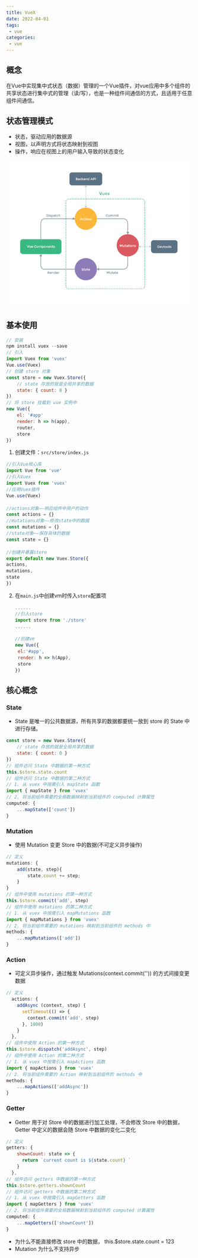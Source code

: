 ```yaml
---
title: VueX
date: 2022-04-01
tags:
 - vue
categories:
 - vue
---
```


## 概念

​在Vue中实现集中式状态（数据）管理的一个Vue插件，对vue应用中多个组件的共享状态进行集中式的管理（读/写），也是一种组件间通信的方式，且适用于任意组件间通信。

## 状态管理模式

- 状态，驱动应用的数据源
- 视图，以声明方式将状态映射到视图
- 操作，响应在视图上的用户输入导致的状态变化

<img src='./images/vuex-1.png'>

## 基本使用

```js
// 安装
npm install vuex --save
// 引入
import Vuex from 'vuex'
Vue.use(Vuex)
// 创建 store 对象
const store = new Vuex.Store({
    // state 存放的就是全局共享的数据
    state: { count: 0 }
})
// 将 store 挂载到 vue 实例中
new Vue({
    el: '#app'
    render: h => h(app),
    router,
    store
})
```

1. 创建文件：```src/store/index.js```

  ```js
  //引入Vue核心库
  import Vue from 'vue'
  //引入Vuex
  import Vuex from 'vuex'
  //应用Vuex插件
  Vue.use(Vuex)

  //actions对象——响应组件中用户的动作
  const actions = {}
  //mutations对象——修改state中的数据
  const mutations = {}
  //state对象——保存具体的数据
  const state = {}

  //创建并暴露store
  export default new Vuex.Store({
  actions,
  mutations,
  state
  })
   ```

2. 在```main.js```中创建vm时传入```store```配置项

   ```js
   ......
   //引入store
   import store from './store'
   ......

   //创建vm
   new Vue({
    el:'#app',
    render: h => h(App),
    store
   })
   ```

## 核心概念

### State

- State 是唯一的公共数据源，所有共享的数据都要统一放到 store 的 State 中进行存储。

```js
const store = new Vuex.Store({
    // state 存放的就是全局共享的数据
    state: { count: 0 }
})
// 组件访问 State 中数据的第一种方式
this.$store.state.count
// 组件访问 State 中数据的第二种方式
// 1. 从 vuex 中按需引入 mapState 函数
import { mapState } from 'vuex'
// 2. 将当前组件需要的全局数据映射到当前组件的 computed 计算属性
computed: {
    ...mapState(['count'])
}
```

### Mutation

- 使用 Mutation 变更 Store 中的数据(不可定义异步操作)

```js
// 定义
mutations: {
    add(state, step){
        state.count += step;
    }
}
// 组件中使用 mutations 的第一种方式
this.$store.commit('add', step)
// 组件中使用 mutations 的第二种方式
// 1. 从 vuex 中按需引入 mapMutations 函数
import { mapMutations } from 'vuex'
// 2. 将当前组件需要的 mutations 映射到当前组件的 methods 中
methods: {
    ...mapMutations(['add'])
}
```

### Action

- 可定义异步操作，通过触发 Mutations(context.commit('')) 的方式间接变更数据

```js
// 定义
  actions: {
    addAsync (context, step) {
      setTimeout(() => {
        context.commit('add', step)
      }, 1000)
    }
  },
// 组件中使用 Action 的第一种方式
this.$store.dispatch('addAsync', step)
// 组件中使用 Action 的第二种方式
// 1. 从 vuex 中按需引入 mapActions 函数
import { mapActions } from 'vuex'
// 2. 将当前组件需要的 Action 映射到当前组件的 methods 中
methods: {
    ...mapActions(['addAsync'])
}
```

### Getter

- Getter 用于对 Store 中的数据进行加工处理，不会修改 Store 中的数据，Getter 中定义的数据会随 Store 中数据的变化二变化

```js
// 定义
getters: {
    shownCount: state => {
      return `current count is ${state.count} `
    }
  },
// 组件访问 getters 中数据的第一种方式
this.$store.getters.shownCount
// 组件访问 getters 中数据的第二种方式
// 1. 从 vuex 中按需引入 mapGetters 函数
import { mapGetters } from 'vuex'
// 2. 将当前组件需要的全局数据映射到当前组件的 computed 计算属性
computed: {
    ...mapGetters(['shownCount'])
}
```

- 为什么不能直接修改 store 中的数据， this.$store.state.count = 123
- Mutation 为什么不支持异步
